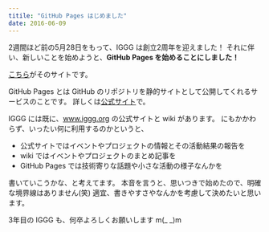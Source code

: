 ```yaml
---
titile: "GitHub Pages はじめました"
date: 2016-06-09
---
```


2週間ほど前の5月28日をもって、IGGG は創立2周年を迎えました！
それに伴い、新しいことを始めようと、**GitHub Pages を始めることにしました！**

[こちら](http://iggg.github.io)がそのサイトです。

GitHub Pages とは GitHub のリポジトリを静的サイトとして公開してくれるサービスのことです。
詳しくは[公式サイト](https://pages.github.com/)で。

IGGG には既に、www.iggg.org の公式サイトと wiki があります。
にもかかわらず、いったい何に利用するのかというと、

* 公式サイトではイベントやプロジェクトの情報とその活動結果の報告を
* wiki ではイベントやプロジェクトのまとめ記事を
* GitHub Pages では技術寄りな話題や小さな活動の様子なんかを

書いていこうかな、と考えてます。
本音を言うと、思いつきで始めたので、明確な境界線はありません(笑)
適宜、書きやすさやなんかを考慮して決めたいと思います。

3年目の IGGG も、何卒よろしくお願いします m(_ _)m